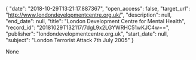 {
  "date": "2018-10-29T13:21:17.887367", 
  "open_access": false, 
  "target_url": "http://www.londondevelopmentcentre.org.uk/", 
  "description": null, 
  "end_date": null, 
  "title": "London Development Centre for Mental Health", 
  "record_id": "20181029T132117/7dgL9x2LGYWRHC51wKJC4w==", 
  "publisher": "londondevelopmentcentre.org.uk", 
  "start_date": null, 
  "subject": "London Terrorist Attack 7th July 2005"
}

None